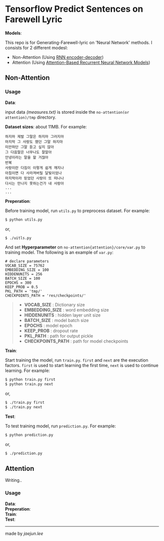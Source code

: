 # Tensorflow Predict Sentences on Farewell Lyric

**Models**:  

This repo is for Generating-Farewell-lyric on 'Neural Network' methods. I consists for 2 different modesl:  
* Non-Attention (Using [RNN encoder-decoder](https://arxiv.org/abs/1406.1078))
* Attention (Using [Attention-Based Recurrent Neural Network Models](https://arxiv.org/abs/1609.01454))

## Non-Attention

### Usage

**Data**:  

input data *(measures.txt)* is stored inside the `no-attention(or attention)/tmp` directory.  

**Dataset sizes**: about 11MB. For example:  
```
하지마 제발 그말은 하지마 그러지마
마지막 그 사랑도 했던 그말 하지마
미안하단 그말 듣고 싶지 않아
그 다음말은 너무나도 잘알아
안녕이라는 말을 할 거잖아
반복
사랑이란 다짐이 이렇게 쉽게 깨지나
아침이면 다 사라져버릴 달빛이었나
마지막이라 믿었던 사랑이 또 떠나나
다시는 만나지 못하는건가 내 사랑아
...
...
```

**Preperation**:  

Before training model, run `utils.py` to preprocess dataset. For example:  
```bash
$ python utils.py
```  
or,  
```bash
$ ./uitls.py
```  

And set **Hyperparameter** on `no-attention{attention}/core/var.py` to training model. The following is an example of `var.py`:  
```
# declare parameters
VOCAB_SIZE = 75762
EMBEDDING_SIZE = 100
HIDDENUNITS = 256
BATCH_SIZE = 100
EPOCHS = 300
KEEP_PROB = 0.5
PKL_PATH = 'tmp/'
CHECKPOINTS_PATH = 'res/checkpoints/'
```  

> * **VOCAB_SIZE** : Dictionary size
> * **EMBEDDING_SIZE** : word embedding size
> * **HIDDENUNITS** : hidden layer unit size
> * **BATCH_SIZE** : model batch size
> * **EPOCHS** : model epoch
> * **KEEP_PROB** : dropout rate
> * **PKL_PATH** : path for output pickle 
> * **CHECKPOINTS_PATH** : path for model checkpoints

**Train**:  

Start training the model, run `train.py`. `first` and `next` are the execution factors. `first` is used to start learning the first time, `next` is used to continue learning. For example:  
```bash
$ python train.py first
$ python train.py next
```  
or,  
```bash
$ ./train.py first
$ ./train.py next
```  

**Test**: 

To test training model, run `prediction.py`. For example:  
```bash
$ python prediction.py
```  
or,  
```bash
$ ./prediction.py
```  

## Attention

Writing..

### Usage

**Data**:  
**Preperation**:  
**Train**:  
**Test**:  

---
made by *jaejun.lee*  
